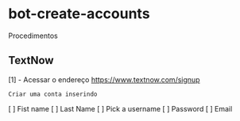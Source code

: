 # bot-create-accounts

Procedimentos

## TextNow

[1] - Acessar o endereço https://www.textnow.com/signup 

```
Criar uma conta inserindo 
```
[ ] Fist name
[ ] Last Name
[ ] Pick a username
[ ] Password
[ ] Email
